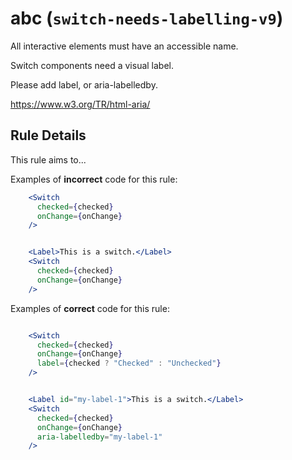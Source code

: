 # abc (`switch-needs-labelling-v9`)

All interactive elements must have an accessible name.

Switch components need a visual label.

Please add label, or aria-labelledby.

<https://www.w3.org/TR/html-aria/>

## Rule Details

This rule aims to...

Examples of **incorrect** code for this rule:

```jsx
    <Switch
      checked={checked}
      onChange={onChange}
    />

```

```jsx

    <Label>This is a switch.</Label>
    <Switch
      checked={checked}
      onChange={onChange}
    />

```

Examples of **correct** code for this rule:

```jsx

    <Switch
      checked={checked}
      onChange={onChange}
      label={checked ? "Checked" : "Unchecked"}
    />

```

```jsx

    <Label id="my-label-1">This is a switch.</Label>
    <Switch
      checked={checked}
      onChange={onChange}
      aria-labelledby="my-label-1"
    />

```
